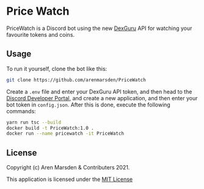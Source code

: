 # Price Watch
PriceWatch is a Discord bot using the new [DexGuru](https://dex.guru) API for watching your favourite tokens and coins.

## Usage

To run it yourself, clone the bot like this:

```bash
git clone https://github.com/arenmarsden/PriceWatch
```

Create a `.env` file and enter your DexGuru API token, and then head to the [Discord Developer Portal](https://discord.com/developers),
and create a new application, and then enter your bot token in `config.json`. After this is done, execute the following commands:

```bash
yarn run tsc --build
docker build -t PriceWatch:1.0 .
docker run --name pricewatch -it PriceWatch  
```

## License

Copyright (c) Aren Marsden & Contributers 2021.

This application is licensed under the [MIT License](LICENSE.txt)
